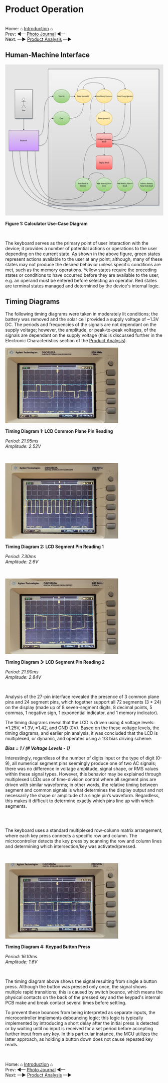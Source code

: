 # Product Operation

<br> Home: &#x2302; [Introduction](../index.md) &#x2302;  
Prev: ◄— [Photo Journal](../markdown/journal.md) ◄—  
Next: —► [Product Analysis](../markdown/analysis.md) —►

##

## Human-Machine Interface

<img src="../images/diagrams/use-case.jpg" width="" height="480"
alt="Calculator Use-Case Diagram"
title="Calculator Use-Case Diagram">

**Figure 1: Calculator Use-Case Diagram**

<br>

The keyboard serves as the primary point of user interaction with the device; it provides a number of potential actions or operations to the user depending on the current state. As shown in the above figure, green states represent actions available to the user at any point; although, many of these states may not produce the desired behavior unless specific conditions are met, such as the memory operations. Yellow states require the preceding states or conditions to have occurred before they are available to the user, e.g. an operand must be entered before selecting an operator. Red states are terminal states managed and determined by the device's internal logic.

## Timing Diagrams

The following timing diagrams were taken in moderately lit conditions; the battery was removed and the solar cell provided a supply voltage of ~1.3V DC. The periods and frequencies of the signals are not dependant on the  supply voltage; however, the amplitude, or peak-to-peak voltages, of the signals are dependant on the supply voltage (this is discussed further in the Electronic Characteristics section of the [Product Analysis](../markdown/analysis.md)).

<img src="../images/timing/1.jpg" width="360" height="240"
alt="LCD Common Plane Timing Diagram"
title="LCD Common Plane Timing Diagram">

**Timing Diagram 1: LCD Common Plane Pin Reading**

*Period: 21.95ms*  
*Amplitude: 2.52V*

<br>

<img src="../images/timing/2.jpg" width="360" height="240"
alt="LCD Segment Timing Diagram 1"
title="LCD Segment Timing Diagram 1">

**Timing Diagram 2: LCD Segment Pin Reading 1**

*Period: 7.30ms*  
*Amplitude: 2.6V*

<br>

<img src="../images/timing/3.jpg" width="360" height="240"
alt="LCD Segment Timing Diagram 2"
title="LCD Segment Timing Diagram 2">

**Timing Diagram 3: LCD Segment Pin Reading 2**

*Period: 21.90ms*  
*Amplitude: 2.84V*

<br>

Analysis of the 27-pin interface revealed the presence of 3 common plane pins and 24 segment pins, which together support all 72 segments (3 * 24) on the display (made up of 8 seven-segment digits, 8 decimal points, 5 commas, 1 negative sign, 1 exponential indicator, and 1 memory indicator).

The timing diagrams reveal that the LCD is driven using 4 voltage levels: ±1.25V, ±1.3V, ±1.42, and GND (0V). Based on the these voltage levels, the timing diagrams, and earlier pin analysis, it was concluded that the LCD is multiplexed, or dynamic, and operates using a 1/3 bias driving scheme.

***Bias = 1 / (# Voltage Levels - 1)***

Interestingly, regardless of the number of digits input or the type of digit (0-9), all numerical segment pins seemingly produce one of two AC signals; there was no difference in voltage amplitude, signal shape, or RMS values within these signal types. However, this behavior may be explained through multiplexed LCDs use of time-division control where all segment pins are driven with similar waveforms; in other words, the relative timing between segment and common signals is what determines the display output and not necessarily the shape or amplitude of a single pin’s waveform. Regardless, this makes it difficult to determine exactly which pins line up with which segments.

##

<br>

The keyboard uses a standard multiplexed row-column matrix arrangement, where each key press connects a specific row and column. The microcontroller detects the key press by scanning the row and column lines and determining which intersection/key was activated/pressed.

<br>

<img src="../images/timing/4.jpg" width="360" height="240"
alt="Keypad Button Press Timing Diagram"
title="Keypad Button Press Timing Diagram">

**Timing Diagram 4: Keypad Button Press**  

*Period: 16.10ms*  
*Amplitude: 1.6V*

<br>

The timing diagram above shows the signal resulting from single a button press. Although the button was pressed only once, the signal shows multiple rapid transitions; this is caused by switch bounce, which means the physical contacts on the back of the pressed key and the keypad's internal PCB make and break contact several times before settling.

To prevent these bounces from being interpreted as separate inputs, the microcontroller implements debouncing logic; this logic is typically implemented by introducing a short delay after the initial press is detected or by waiting until no input is received for a set period before accepting further input from any key. In this particular instance, the MCU utilizes the latter approach, as holding a button down does not cause repeated key reads.

##

<br> Home: &#x2302; [Introduction](../index.md) &#x2302;  
Prev: ◄— [Photo Journal](../markdown/journal.md) ◄—  
Next: —► [Product Analysis](../markdown/analysis.md) —►

##
